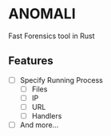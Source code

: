 # ANOMALI

Fast Forensics tool in Rust

## Features

- [ ] Specify Running Process
    - [ ] Files
    - [ ] IP
    - [ ] URL
    - [ ] Handlers
- [ ] And more...
